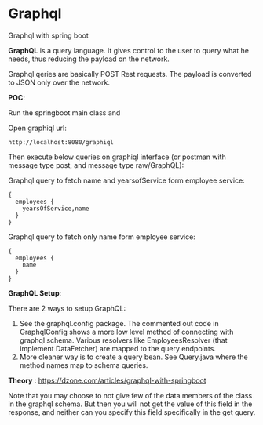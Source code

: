# Graphql
Graphql with spring boot

**GraphQL** is a query language. It gives control to the user to query what he needs, thus reducing the payload on the network.

Graphql qeries are basically POST Rest requests. The payload is converted to JSON only over the network.

**POC**:

Run the springboot main class and

Open graphiql url:
```
http://localhost:8080/graphiql
```

Then execute below queries on graphiql interface (or postman with message type post, and message type raw/GraphQL):

Graphql query to fetch name and yearsofService form employee service:
```
{
  employees {
    yearsOfService,name
  }
}
```

Graphql query to fetch only name form employee service:
```
{
  employees {
    name
  }
}
```

**GraphQL Setup**: 

There are 2 ways to setup GraphQL:

1. See the graphql.config package. The commented out code in GraphqlConfig shows a more low level method of connecting with graphql schema. Various resolvers like EmployeesResolver (that implement DataFetcher) are mapped to the query endpoints.
2. More cleaner way is to create a query bean. See Query.java where the method names map to schema queries.

**Theory** : https://dzone.com/articles/graphql-with-springboot

Note that you may choose to not give few of the data members of the class in the graphql schema. But then you will not get the value of this field in the response, and neither can you specify this field specifically in the get query.


